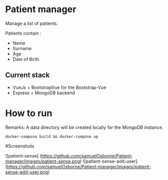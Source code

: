 # Patient manager

Manage a list of patients.

Patients contain :

- Name
- Surname
- Age
- Date of Birth

## Current stack

- VueJs + BootstrapVue for the Bootstrap-Vue
- Express + MongoDB backend

# How to run
 Remarks:
     A data directory will be created locally for the MongoDB instance.

    docker-compose build && docker-compose up
    
 #Screenshots
 
 ![patient-sense] (https://github.com/samuelOsborne/Patient-manager/images/patient-sense.png)
 ![patient-sense-add-user] (https://github.com/samuelOsborne/Patient-manager/images/patient-sense-add-user.png)